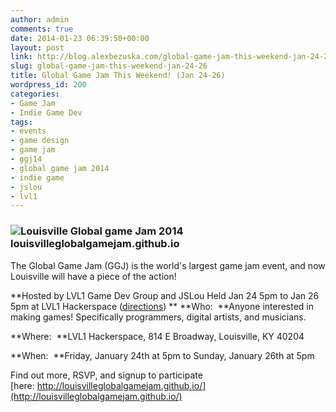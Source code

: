 ```yaml
---
author: admin
comments: true
date: 2014-01-23 06:39:50+00:00
layout: post
link: http://blog.alexbezuska.com/global-game-jam-this-weekend-jan-24-26/
slug: global-game-jam-this-weekend-jan-24-26
title: Global Game Jam This Weekend! (Jan 24-26)
wordpress_id: 200
categories:
- Game Jam
- Indie Game Dev
tags:
- events
- game design
- game jam
- ggj14
- global game jam 2014
- indie game
- jslou
- lvl1
---
```


### ![Louisville Global game Jam 2014 louisvilleglobalgamejam.github.io](/images/2014/02/Screen-Shot-2014-01-23-at-1.14.08-AM.png)
The Global Game Jam (GGJ) is the world's largest game jam event, and now Louisville will have a piece of the action!


**Hosted by LVL1 Game Dev Group and JSLou
Held Jan 24 5pm to Jan 26 5pm at LVL1 Hackerspace ([directions](http://lvl1.org/space))
**
**Who:  **Anyone interested in making games! Specifically programmers, digital artists, and musicians.

**Where:  **LVL1 Hackerspace, 814 E Broadway, Louisville, KY 40204

**When:  **Friday, January 24th at 5pm to Sunday, January 26th at 5pm

Find out more, RSVP, and signup to participate [here: http://louisvilleglobalgamejam.github.io/](http://louisvilleglobalgamejam.github.io/)
